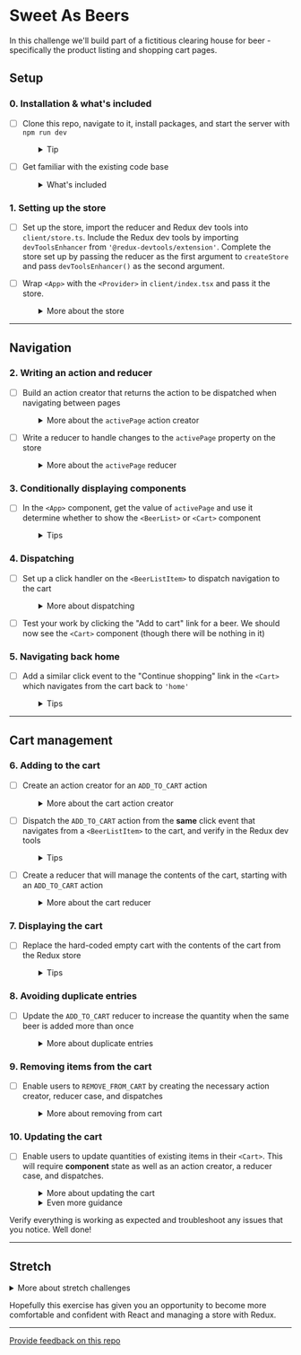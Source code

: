 # Sweet As Beers

In this challenge we'll build part of a fictitious clearing house for beer - specifically the product listing and shopping cart pages.

## Setup

### 0. Installation & what's included

- [ ] Clone this repo, navigate to it, install packages, and start the server with `npm run dev`
  <details style="padding-left: 2em">
    <summary>Tip</summary>

  ```sh
  cd sweet-as-beers
  npm i
  npm run dev
  ```

  </details>

- [ ] Get familiar with the existing code base
  <details style="padding-left: 2em">
    <summary>What's included</summary>

  - All of the React components are in place
  - We can find the beer data in `data/beers.ts`
  - Redux has been installed, but not yet configured
  - The `actions` and `reducers` folders have been created, but no actions or reducers have been created yet
  - The beer listing displays the beers, but the "Add to cart" link doesn't do anything yet

  Before we jump into the code editor, let's do some thinking about what we need to accomplish.
  </details>

### 1. Setting up the store

- [ ] Set up the store, import the reducer and Redux dev tools into `client/store.ts`. Include the Redux dev tools by importing `devToolsEnhancer` from `'@redux-devtools/extension'`. Complete the store set up by passing the reducer as the first argument to `createStore` and pass `devToolsEnhancer()` as the second argument.

- [ ] Wrap `<App>` with the `<Provider>` in `client/index.tsx` and pass it the store. 
  <details style="padding-left: 2em">
    <summary>More about the store</summary>

  Before we start building our action creators and reducers, create the store and wrap our `<App>` with the `<Provider>`. It may also help to consider what the store will look like.

  <strong>The shape of the store</strong>

  One of the important tasks when working with Redux is to design the shape of the store. If we think about the type of data that will be changing in this app, there are 2 pieces of changing data that multiple components will use:

  1. The contents of the **cart** as an array of cart item objects
  2. The user's **active page** (React Router is a more appropriate choice to manage navigation, but let's use Redux instead because we need the practice)

  Given that, our Redux store should look similar to this:

  ```js
  {
    cart: [
      {
        id: 1,
        quantity: 3,
        name: 'HBIB Ginger Fusion'
      },
      {
        id: 2,
        quantity: 1,
        name: 'Mangose & Melons'
      }
    ],
    activePage: 'home' // or 'cart'
  }
  ```

  Now we should have a sense of what our reducers will creating.
  </details>

---

## Navigation

### 2. Writing an action and reducer

- [ ] Build an action creator that returns the action to be dispatched when navigating between pages
  <details style="padding-left: 2em">
    <summary>More about the <code>activePage</code> action creator</summary>

  It could look like this:

  ```typescript
  export const NAVIGATE = 'NAVIGATE'

  export function navigate(destination: 'home' | 'cart') {
    return {
      type: NAVIGATE,
      payload: destination, // 'home' or 'cart'
    }
  }
  ```

  </details>

- [ ] Write a reducer to handle changes to the `activePage` property on the store
  <details style="padding-left: 2em">
    <summary>More about the <code>activePage</code> reducer</summary>

  - Add the new reducer to `reducers/index.ts`
  - It will expect an action with a `type` of `'NAVIGATE'` and a `payload` of `'home'` or `'cart'`, like the one generated by your action creator
  - Use the `payload` to set the new value in the store
  - We can test the reducer by dispatching a sample action in the Redux dev tools in Chrome
  </details>

### 3. Conditionally displaying components

- [ ] In the `<App>` component, get the value of `activePage` and use it determine whether to show the `<BeerList>` or `<Cart>` component
    <details style="padding-left: 2em">
    <summary>Tips</summary>

  - `useAppSelector` will return values from the store
  - Consider using the ternary operator to display either `<BeerList>` or `<Cart>`
  </details>

### 4. Dispatching

- [ ] Set up a click handler on the `<BeerListItem>` to dispatch navigation to the cart
  <details style="padding-left: 2em">
    <summary>More about dispatching</summary>

  - Add a click event handler to the `<a>` tag in `client/components/BeerListItem.tsx` and have it dispatch the `NAVIGATE` action created, with a `payload` of 'cart'
  - If successfully dispatched, we will see the action in the Redux dev tools. This can be useful for debugging
  </details>

- [ ] Test your work by clicking the "Add to cart" link for a beer. We should now see the `<Cart>` component (though there will be nothing in it)

### 5. Navigating back home

- [ ] Add a similar click event to the "Continue shopping" link in the `<Cart>` which navigates from the cart back to `'home'`
  <details style="padding-left: 2em">
    <summary>Tips</summary>

  - This handler should dispatch the `NAVIGATE` action with a payload of `'home'`
  - Test our work again, to ensure that clicking "Continue shopping" takes us back to the listing so we can access both pages
  </details>

---

## Cart management

### 6. Adding to the cart

- [ ] Create an action creator for an `ADD_TO_CART` action
  <details style="padding-left: 2em">
    <summary>More about the cart action creator</summary>

  It might look like this

  ```typescript
  export const ADD_TO_CART = 'ADD_TO_CART'

  export function addToCart(id: number, name: string) {
    return {
      type: ADD_TO_CART,
      payload: {
        id: id,
        name: name,
      },
    }
  }
  ```

  </details>

- [ ] Dispatch the `ADD_TO_CART` action from the **same** click event that navigates from a `<BeerListItem>` to the cart, and verify in the Redux dev tools
  <details style="padding-left: 2em">
    <summary>Tips</summary>

  - The click event handler we wrote earlier in `client/components/BeerListItem.tsx` should also dispatch the `ADD_TO_CART` action with the id and name of the beer associated with the clicked link
  </details>

- [ ] Create a reducer that will manage the contents of the cart, starting with an `ADD_TO_CART` action
  <details style="padding-left: 2em">
    <summary>More about the cart reducer</summary>

  - The items in the cart can be managed by a cart reducer, which probably makes sense as an array of beers and their quantities
  - The initial state the reducer returns should be an empty array, indicating an empty cart
  - Add a case to our reducer to add the beer to the cart when the `ADD_TO_CART` action has been dispatched (consider using the spread operator to add the item to the state)
  - When the reducer is processing the `ADD_TO_CART` action, it should default to `1` for the `quantity` of the cart item it's adding
  - Pay attention the shape of the action object, for example to get the id of the new beer we'll need to use `action.payload.id`
  - This is a reasonable shape for the `cart` once it has items in it:
  ` [ { id: 1, name: 'HBIB Ginger Fusion', quantity: 1 }, { id: 2, name: 'Mangose & Melons', quantity: 1 } ] `
  </details>

### 7. Displaying the cart

- [ ] Replace the hard-coded empty cart with the contents of the cart from the Redux store
  <details style="padding-left: 2em">
    <summary>Tips</summary>

  - Implement `useAppSelector` in the `<Cart>` component so it can render the cart from your Redux store
  - Now when we add a beer, we should be taken to the cart page and the added item is displayed
  - Note: refreshing the page will empty the Redux store. So if we want to add and see multiple items in the cart, we'll need to use the "Continue shopping" button to return to the listings
  </details>

### 8. Avoiding duplicate entries

- [ ] Update the `ADD_TO_CART` reducer to increase the quantity when the same beer is added more than once
  <details style="padding-left: 2em">
    <summary>More about duplicate entries</summary>

  You may have noticed that if you add a beer that is already in the cart, it will be added twice and each entry will have a quantity of 1. Update the cart reducer so it detects if the beer being added is already in the cart. If it is, increase its quantity instead of adding a new one.

  **Try to have a plan for how you intend to do this before jumping directly to the code.**

  Ensure we can now add a beer that's already in the cart and its quantity will be increased each time we add it.
  </details>

### 9. Removing items from the cart

- [ ] Enable users to `REMOVE_FROM_CART` by creating the necessary action creator, reducer case, and dispatches
  <details style="padding-left: 2em">
    <summary>More about removing from cart</summary>

  - Create an action creator for a `REMOVE_FROM_CART` action that looks similar to this:

    ```typescript
    export const REMOVE_FROM_CART = 'REMOVE_FROM_CART'

    export function removeFromCart(id: number) {
      return {
        type: REMOVE_FROM_CART,
        payload: id,
      }
    }
    ```

  - Since this operates on the cart, our existing reducer will suffice. Let it know how to process this new action. Consider using the `filter` method to remove the item from the new state
  - Write a click handler for the delete button that dispatches the `removeFromCart` action with the `id` of the item being removed
  </details>

### 10. Updating the cart

- [ ] Enable users to update quantities of existing items in their `<Cart>`. This will require **component** state as well as an action creator, a reducer case, and dispatches.
  <details style="padding-left: 2em">
    <summary>More about updating the cart</summary>

  As the user is updating the quantities of the items in their cart, we'll maintain those changes in the `<Cart>` component's state. When they click the "Update" button, that's when we'll dispatch the `updateQuantities` action to update the Redux store. Do not dispatch any actions in the `onChange` event of the inputs.

  Things to consider:

  - What does the component state need to look like in order to keep track of the quantities of each cart item?
  - How will we update the state for individual item quantities in the `onChange` handler? We won't be able to use the `name` attribute from the input field, because that will be the same for each item
  - Remember, we are already accessing the `cart` data from your Redux store

  If you want more of a challenge, you can try to implement this feature from here.

  **This is a really good opportunity for problem solving, so consider what would serve your learning better and don't cheat yourself out of a chance for stretch.**
  </details>

  <details style="padding-left: 2em">
    <summary>Even more guidance</summary>

  - Currently, the cart item quantity being rendered is the value from `cart` in our Redux store, but because this value can change, it should be rendered from component state. A reasonable approach is to use `cart` as the initial value for the component state
  - Add a `handleUpdate` event handler in `<Cart>` and call it from the input boxes. Be sure to pass the `id` of the cart item so the function will know which cart item to update
  - Use the React (not Redux) DevTools to ensure the updates to component state are working as expected
  - Create an action creator for an `UPDATE_QUANTITIES` action that looks similar to this:

    ```typescript
    export const UPDATE_QUANTITIES = 'UPDATE_QUANTITIES'

    export function updateQuantities(cart: CartItem[]) {
      return {
        type: UPDATE_QUANTITIES,
        payload: cart,
      }
    }
    ```

  - The `cart` parameter passed to `updateQuantities` can have this shape:

    ```js
    [
      {
        id: 1,
        quantity: 4,
      },
      {
        id: 2,
        quantity: 6,
      },
    ]
    ```

  - Dispatch the `updateQuantities` action from the `onClick` handler of the "Update" button
  - Our existing `cart` reducer can be used once you've added a case for handling the `UPDATE_QUANTITIES` action
  - Make these edits and verify the reducer is working correctly using the Redux dev tools if you need to troubleshoot anything
  </details>

Verify everything is working as expected and troubleshoot any issues that you notice. Well done!

---

## Stretch

<details>
  <summary>More about stretch challenges</summary>

1. Implement the **Checkout** button on the cart page. Have it go to a thank you page and store the items in the cart as a new `order` (new reducer). On the thank you page, include a "Home" link so they can return to the listing. Verify that orders are being saved using the Redux DevTools

1. On the listing page, add an "admin" link that goes to a kind of Admin Portal used by Sweet As Beers to mark orders as fulfilled or cancelled. On this page, create three headers/sections: Pending, Cancelled, and Fulfilled. After a customer has checked out, their order should be in the "pending" section. Next to each of these orders, provide buttons to `CANCEL_ORDER` and `FULFILL_ORDER`. When an order is cancelled, it should be moved to the "cancelled" section, and if fulfilled, moved to the "fulfilled" section
</details>

Hopefully this exercise has given you an opportunity to become more comfortable and confident with React and managing a store with Redux.

---

[Provide feedback on this repo](https://docs.google.com/forms/d/e/1FAIpQLSfw4FGdWkLwMLlUaNQ8FtP2CTJdGDUv6Xoxrh19zIrJSkvT4Q/viewform?usp=pp_url&entry.1958421517=sweet-as-beers)
